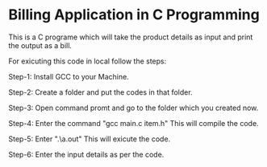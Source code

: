 # Billing Application in C Programming

This is a C programe which will take the product details as input and print the output as a bill. 

For exicuting this code in local follow the steps:

   Step-1: Install GCC to your Machine. 
 
   Step-2: Create a folder and put the codes in that folder.
 
   Step-3: Open command promt and go to the folder which you created now.
 
   Step-4: Enter the command "gcc main.c item.h"  This will compile the code. 
 
   Step-5: Enter ".\a.out"  This will exicute the code. 
 
   Step-6: Enter the input details as per the code.
 
 

 
